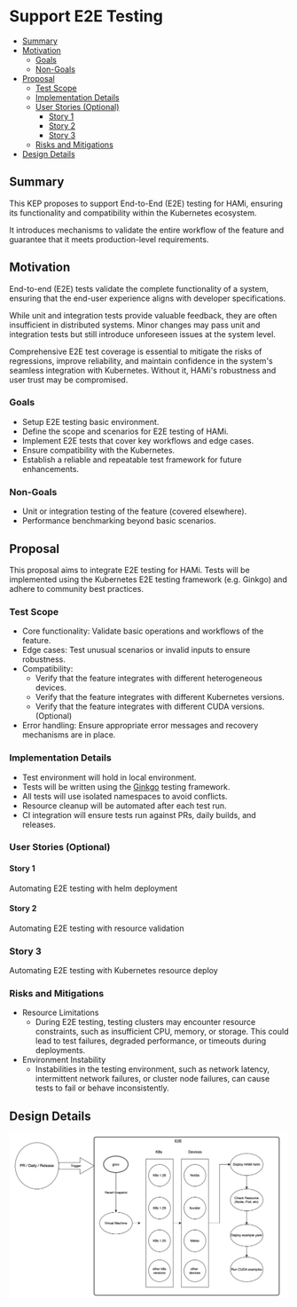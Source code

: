 # Support E2E Testing

<!-- toc -->

- [Summary](#summary)
- [Motivation](#motivation)
    - [Goals](#goals)
    - [Non-Goals](#non-goals)
- [Proposal](#proposal)
    - [Test Scope](#test-scope)
    - [Implementation Details](#implementation-details)
    - [User Stories (Optional)](#user-stories-optional)
        - [Story 1](#story-1)
        - [Story 2](#story-2)
        - [Story 3](#story-3)
    - [Risks and Mitigations](#risks-and-mitigations)
- [Design Details](#design-details)

<!-- /toc -->

## Summary

<!--
This section is incredibly important for producing high-quality, user-focused
documentation such as release notes or a development roadmap. It should be
possible to collect this information before implementation begins, in order to
avoid requiring implementors to split their attention between writing release
notes and implementing the feature itself. KEP editors and SIG Docs
should help to ensure that the tone and content of the `Summary` section is
useful for a wide audience.

A good summary is probably at least a paragraph in length.

Both in this section and below, follow the guidelines of the [documentation
style guide]. In particular, wrap lines to a reasonable length, to make it
easier for reviewers to cite specific portions, and to minimize diff churn on
updates.

[documentation style guide]: https://github.com/kubernetes/community/blob/master/contributors/guide/style-guide.md
-->

This KEP proposes to support End-to-End (E2E) testing for HAMi, ensuring its functionality and compatibility
within the Kubernetes ecosystem.

It introduces mechanisms to validate the entire workflow of the feature and
guarantee that it meets production-level requirements.

## Motivation

<!--
This section is for explicitly listing the motivation, goals, and non-goals of
this KEP.  Describe why the change is important and the benefits to users. The
motivation section can optionally provide links to [experience reports] to
demonstrate the interest in a KEP within the wider Kubernetes community.

[experience reports]: https://github.com/golang/go/wiki/ExperienceReports
-->

End-to-end (E2E) tests validate the complete functionality of a system, ensuring that the end-user experience 
aligns with developer specifications. 

While unit and integration tests provide valuable feedback, they are often insufficient in distributed systems. 
Minor changes may pass unit and integration tests but still introduce unforeseen issues at the system level.

Comprehensive E2E test coverage is essential to mitigate the risks of regressions, improve reliability, 
and maintain confidence in the system's seamless integration with Kubernetes. 
Without it, HAMi's robustness and user trust may be compromised.

### Goals

<!--
List the specific goals of the KEP. What is it trying to achieve? How will we
know that this has succeeded?
-->

- Setup E2E testing basic environment.
- Define the scope and scenarios for E2E testing of HAMi.
- Implement E2E tests that cover key workflows and edge cases.
- Ensure compatibility with the Kubernetes.
- Establish a reliable and repeatable test framework for future enhancements.

### Non-Goals

<!--
What is out of scope for this KEP? Listing non-goals helps to focus discussion
and make progress.
-->

- Unit or integration testing of the feature (covered elsewhere).
- Performance benchmarking beyond basic scenarios.

## Proposal

<!--
This is where we get down to the specifics of what the proposal actually is.
This should have enough detail that reviewers can understand exactly what
you're proposing, but should not include things like API designs or
implementation. What is the desired outcome and how do we measure success?.
The "Design Details" section below is for the real
nitty-gritty.
-->

This proposal aims to integrate E2E testing for HAMi. Tests will be implemented using the 
Kubernetes E2E testing framework (e.g. Ginkgo) and adhere to community best practices.

### Test Scope

- Core functionality: Validate basic operations and workflows of the feature.
- Edge cases: Test unusual scenarios or invalid inputs to ensure robustness.
- Compatibility: 
  - Verify that the feature integrates with different heterogeneous devices.
  - Verify that the feature integrates with different Kubernetes versions.
  - Verify that the feature integrates with different CUDA versions. (Optional)
- Error handling: Ensure appropriate error messages and recovery mechanisms are in place.

### Implementation Details

- Test environment will hold in local environment.
- Tests will be written using the [Ginkgo](https://onsi.github.io/ginkgo/) testing framework.
- All tests will use isolated namespaces to avoid conflicts.
- Resource cleanup will be automated after each test run.
- CI integration will ensure tests run against PRs, daily builds, and releases.

### User Stories (Optional)

<!--
Detail the things that people will be able to do if this KEP is implemented.
Include as much detail as possible so that people can understand the "how" of
the system. The goal here is to make this feel real for users without getting
bogged down.
-->

#### Story 1
Automating E2E testing with helm deployment

#### Story 2
Automating E2E testing with resource validation

### Story 3
Automating E2E testing with Kubernetes resource deploy

### Risks and Mitigations

<!--
What are the risks of this proposal, and how do we mitigate? Think broadly.
For example, consider both security and how this will impact the larger
Kubernetes ecosystem.

How will security be reviewed, and by whom?

How will UX be reviewed, and by whom?

Consider including folks who also work outside the SIG or subproject.
-->

- Resource Limitations
  - During E2E testing, testing clusters may encounter resource constraints, 
  such as insufficient CPU, memory, or storage. This could lead to test failures, 
  degraded performance, or timeouts during deployments.
- Environment Instability
  - Instabilities in the testing environment, such as network latency, intermittent network failures, 
  or cluster node failures, can cause tests to fail or behave inconsistently.

## Design Details

<!--
This section should contain enough information that the specifics of your
change are understandable. This may include API specs (though not always
required) or even code snippets. If there's any ambiguity about HOW your
proposal will be implemented, this is the place to discuss them.
-->


![gpu_utilization](e2e_test.png)

